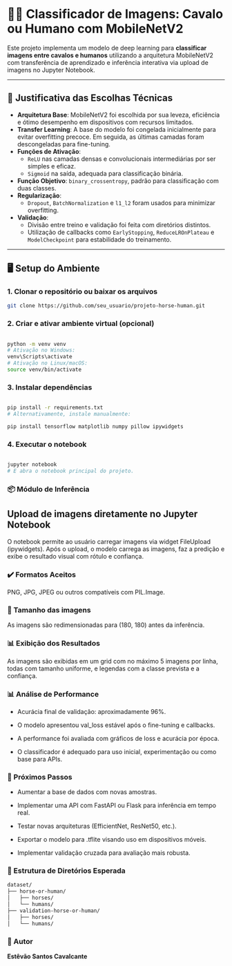 # 🐎🤖 Classificador de Imagens: Cavalo ou Humano com MobileNetV2

Este projeto implementa um modelo de deep learning para **classificar imagens entre cavalos e humanos** utilizando a arquitetura MobileNetV2 com transferência de aprendizado e inferência interativa via upload de imagens no Jupyter Notebook.

---

## 🔧 Justificativa das Escolhas Técnicas

- **Arquitetura Base**: MobileNetV2 foi escolhida por sua leveza, eficiência e ótimo desempenho em dispositivos com recursos limitados.
- **Transfer Learning**: A base do modelo foi congelada inicialmente para evitar overfitting precoce. Em seguida, as últimas camadas foram descongeladas para fine-tuning.
- **Funções de Ativação**:
  - `ReLU` nas camadas densas e convolucionais intermediárias por ser simples e eficaz.
  - `Sigmoid` na saída, adequada para classificação binária.
- **Função Objetivo**: `binary_crossentropy`, padrão para classificação com duas classes.
- **Regularização**:
  - `Dropout`, `BatchNormalization` e `l1_l2` foram usados para minimizar overfitting.
- **Validação**:
  - Divisão entre treino e validação foi feita com diretórios distintos.
  - Utilização de callbacks como `EarlyStopping`, `ReduceLROnPlateau` e `ModelCheckpoint` para estabilidade do treinamento.

---

## 🖥️ Setup do Ambiente

### 1. Clonar o repositório ou baixar os arquivos

```bash
git clone https://github.com/seu_usuario/projeto-horse-human.git
```
### 2. Criar e ativar ambiente virtual (opcional)
```bash

python -m venv venv
# Ativação no Windows:
venv\Scripts\activate
# Ativação no Linux/macOS:
source venv/bin/activate
```

### 3. Instalar dependências
```bash

pip install -r requirements.txt
# Alternativamente, instale manualmente:

pip install tensorflow matplotlib numpy pillow ipywidgets
```

### 4. Executar o notebook
```bash

jupyter notebook
# E abra o notebook principal do projeto.
````

### 📦 Módulo de Inferência
## Upload de imagens diretamente no Jupyter Notebook
O notebook permite ao usuário carregar imagens via widget FileUpload (ipywidgets). Após o upload, o modelo carrega as imagens, faz a predição e exibe o resultado visual com rótulo e confiança.

### ✔️ Formatos Aceitos
PNG, JPG, JPEG ou outros compatíveis com PIL.Image.

### 📐 Tamanho das imagens
As imagens são redimensionadas para (180, 180) antes da inferência.

### 📊 Exibição dos Resultados
As imagens são exibidas em um grid com no máximo 5 imagens por linha, todas com tamanho uniforme, e legendas com a classe prevista e a confiança.

### 📊 Análise de Performance
* Acurácia final de validação: aproximadamente 96%.

* O modelo apresentou val_loss estável após o fine-tuning e callbacks.

* A performance foi avaliada com gráficos de loss e acurácia por época.

* O classificador é adequado para uso inicial, experimentação ou como base para APIs.

### 🚀 Próximos Passos
* Aumentar a base de dados com novas amostras.

* Implementar uma API com FastAPI ou Flask para inferência em tempo real.

* Testar novas arquiteturas (EfficientNet, ResNet50, etc.).

* Exportar o modelo para .tflite visando uso em dispositivos móveis.

* Implementar validação cruzada para avaliação mais robusta.

### 📁 Estrutura de Diretórios Esperada
```bash
dataset/
├── horse-or-human/
│   ├── horses/
│   └── humans/
├── validation-horse-or-human/
│   ├── horses/
│   └── humans/
```

### 🧠 Autor
**Estêvão Santos Cavalcante**
